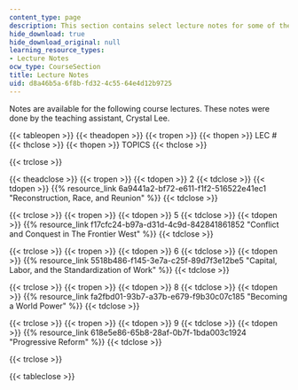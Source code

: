 ```yaml
---
content_type: page
description: This section contains select lecture notes for some of the course topics.
hide_download: true
hide_download_original: null
learning_resource_types:
- Lecture Notes
ocw_type: CourseSection
title: Lecture Notes
uid: d8a46b5a-6f8b-fd32-4c55-64e4d12b9725
---
```


Notes are available for the following course lectures. These notes were done by the teaching assistant, Crystal Lee.

{{< tableopen >}}
{{< theadopen >}}
{{< tropen >}}
{{< thopen >}}
LEC #
{{< thclose >}}
{{< thopen >}}
TOPICS
{{< thclose >}}

{{< trclose >}}

{{< theadclose >}}
{{< tropen >}}
{{< tdopen >}}
2
{{< tdclose >}}
{{< tdopen >}}
{{% resource_link 6a9441a2-bf72-e611-f1f2-516522e41ec1 "Reconstruction, Race, and Reunion" %}}
{{< tdclose >}}

{{< trclose >}}
{{< tropen >}}
{{< tdopen >}}
5
{{< tdclose >}}
{{< tdopen >}}
{{% resource_link f17cfc24-b97a-d31d-4c9d-842841861852 "Conflict and Conquest in The Frontier West" %}}
{{< tdclose >}}

{{< trclose >}}
{{< tropen >}}
{{< tdopen >}}
6
{{< tdclose >}}
{{< tdopen >}}
{{% resource_link 5518b486-f145-3e7a-c25f-89d7f3e12be5 "Capital, Labor, and the Standardization of Work" %}}
{{< tdclose >}}

{{< trclose >}}
{{< tropen >}}
{{< tdopen >}}
8
{{< tdclose >}}
{{< tdopen >}}
{{% resource_link fa2fbd01-93b7-a37b-e679-f9b30c07c185 "Becoming a World Power" %}}
{{< tdclose >}}

{{< trclose >}}
{{< tropen >}}
{{< tdopen >}}
9
{{< tdclose >}}
{{< tdopen >}}
{{% resource_link 618e5e86-65b8-28af-0b7f-1bda003c1924 "Progressive Reform" %}}
{{< tdclose >}}

{{< trclose >}}

{{< tableclose >}}